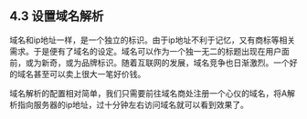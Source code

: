 ## 4.3 设置域名解析

域名和ip地址一样，是一个独立的标识。由于ip地址不利于记忆，又有商标等相关需求。于是便有了域名的设定。域名可以作为一个独一无二的标题出现在用户面前，或为新奇，或为品牌标识。随着互联网的发展，域名竞争也日渐激烈。一个好的域名甚至可以卖上很大一笔好价钱。

域名解析的配置相对简单，我们只需要前往域名商处注册一个心仪的域名，将A解析指向服务器的ip地址，过十分钟左右访问域名就可以看到效果了。